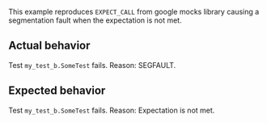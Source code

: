 
This example reproduces `EXPECT_CALL` from google mocks library causing a segmentation fault when the expectation is not met.

## Actual behavior
Test `my_test_b.SomeTest` fails. Reason: SEGFAULT.

## Expected behavior
Test `my_test_b.SomeTest` fails. Reason: Expectation is not met.

